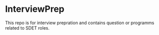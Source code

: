 # InterviewPrep
This repo is for interview prepration and contains question or programms related to SDET roles.
